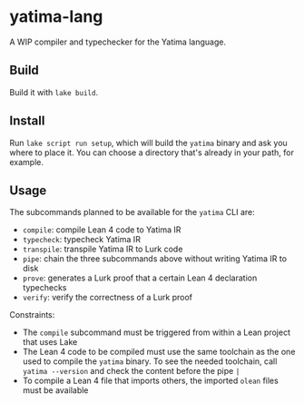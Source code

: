 # yatima-lang

A WIP compiler and typechecker for the Yatima language.

## Build

Build it with `lake build`.

## Install

Run `lake script run setup`, which will build the `yatima` binary and ask you where to place it.
You can choose a directory that's already in your path, for example.

## Usage

The subcommands planned to be available for the `yatima` CLI are:
* `compile`: compile Lean 4 code to Yatima IR
* `typecheck`: typecheck Yatima IR
* `transpile`: transpile Yatima IR to Lurk code
* `pipe`: chain the three subcommands above without writing Yatima IR to disk
* `prove`: generates a Lurk proof that a certain Lean 4 declaration typechecks
* `verify`: verify the correctness of a Lurk proof

Constraints:
* The `compile` subcommand must be triggered from within a Lean project that uses Lake
* The Lean 4 code to be compiled must use the same toolchain as the one used to compile the `yatima` binary.
To see the needed toolchain, call `yatima --version` and check the content before the pipe `|`
* To compile a Lean 4 file that imports others, the imported `olean` files must be available
